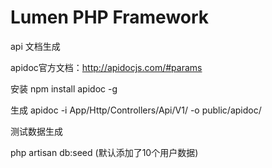 # Lumen PHP Framework
api 文档生成

apidoc官方文档：http://apidocjs.com/#params

安装 npm install apidoc -g

生成 apidoc -i App/Http/Controllers/Api/V1/ -o public/apidoc/


测试数据生成

php artisan db:seed (默认添加了10个用户数据)